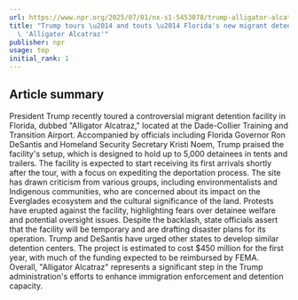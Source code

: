 ```yaml
---
url: https://www.npr.org/2025/07/01/nx-s1-5453078/trump-alligator-alcatraz-visit-migrant-detention-center
title: "Trump tours \u2014 and touts \u2014 Florida's new migrant detention center,\
  \ 'Alligator Alcatraz'"
publisher: npr
usage: top
initial_rank: 1
---
```

## Article summary
President Trump recently toured a controversial migrant detention facility in Florida, dubbed "Alligator Alcatraz," located at the Dade-Collier Training and Transition Airport. Accompanied by officials including Florida Governor Ron DeSantis and Homeland Security Secretary Kristi Noem, Trump praised the facility's setup, which is designed to hold up to 5,000 detainees in tents and trailers. The facility is expected to start receiving its first arrivals shortly after the tour, with a focus on expediting the deportation process. The site has drawn criticism from various groups, including environmentalists and Indigenous communities, who are concerned about its impact on the Everglades ecosystem and the cultural significance of the land. Protests have erupted against the facility, highlighting fears over detainee welfare and potential oversight issues. Despite the backlash, state officials assert that the facility will be temporary and are drafting disaster plans for its operation. Trump and DeSantis have urged other states to develop similar detention centers. The project is estimated to cost $450 million for the first year, with much of the funding expected to be reimbursed by FEMA. Overall, "Alligator Alcatraz" represents a significant step in the Trump administration's efforts to enhance immigration enforcement and detention capacity.
